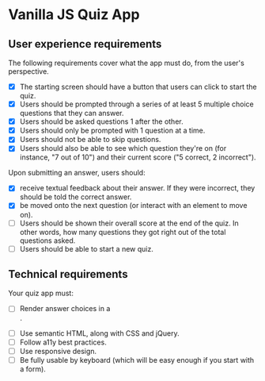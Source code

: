 # Vanilla JS Quiz App

## User experience requirements

The following requirements cover what the app must do, from the user's perspective.

- [x] The starting screen should have a button that users can click to start the quiz.
- [x] Users should be prompted through a series of at least 5 multiple choice questions that they can answer.
- [x]  Users should be asked questions 1 after the other.
- [x]  Users should only be prompted with 1 question at a time.
- [x]  Users should not be able to skip questions.
- [x]  Users should also be able to see which question they're on (for instance, "7 out of 10") and their current score ("5 correct, 2 incorrect").

Upon submitting an answer, users should:

- [x]  receive textual feedback about their answer. If they were incorrect, they should be told the correct answer.
- [x]  be moved onto the next question (or interact with an element to move on).
- [ ]  Users should be shown their overall score at the end of the quiz. In other words, how many questions they got right out of the total questions asked.
- [ ]  Users should be able to start a new quiz.

## Technical requirements

Your quiz app must:

- [ ]  Render answer choices in a <form>.
- [ ]  Use semantic HTML, along with CSS and jQuery.
- [ ]  Follow a11y best practices.
- [ ]  Use responsive design.
- [ ]  Be fully usable by keyboard (which will be easy enough if you start with a form).
